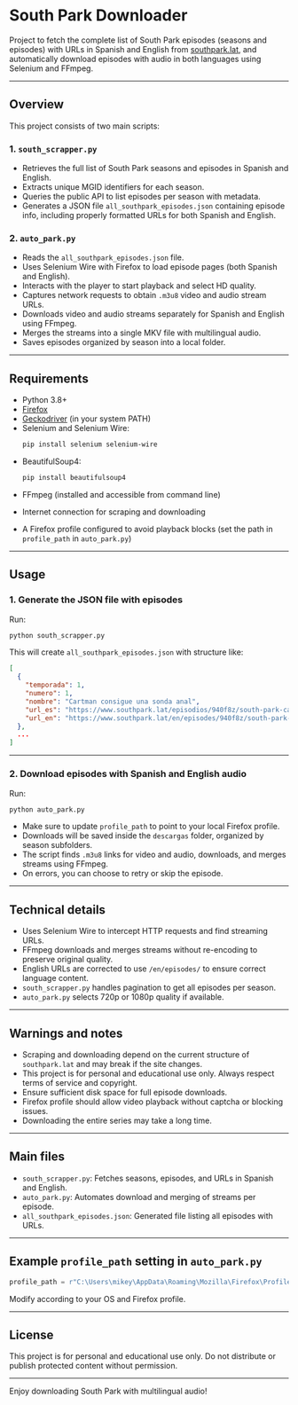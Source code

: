 # South Park Downloader

Project to fetch the complete list of South Park episodes (seasons and episodes) with URLs in Spanish and English from [southpark.lat](https://www.southpark.lat), and automatically download episodes with audio in both languages using Selenium and FFmpeg.

---

## Overview

This project consists of two main scripts:

### 1. `south_scrapper.py`

- Retrieves the full list of South Park seasons and episodes in Spanish and English.
- Extracts unique MGID identifiers for each season.
- Queries the public API to list episodes per season with metadata.
- Generates a JSON file `all_southpark_episodes.json` containing episode info, including properly formatted URLs for both Spanish and English.

### 2. `auto_park.py`

- Reads the `all_southpark_episodes.json` file.
- Uses Selenium Wire with Firefox to load episode pages (both Spanish and English).
- Interacts with the player to start playback and select HD quality.
- Captures network requests to obtain `.m3u8` video and audio stream URLs.
- Downloads video and audio streams separately for Spanish and English using FFmpeg.
- Merges the streams into a single MKV file with multilingual audio.
- Saves episodes organized by season into a local folder.

---

## Requirements

- Python 3.8+
- [Firefox](https://www.mozilla.org/firefox/)
- [Geckodriver](https://github.com/mozilla/geckodriver/releases) (in your system PATH)
- Selenium and Selenium Wire:
  ```bash
  pip install selenium selenium-wire

* BeautifulSoup4:

  ```bash
  pip install beautifulsoup4
  ```
* FFmpeg (installed and accessible from command line)
* Internet connection for scraping and downloading
* A Firefox profile configured to avoid playback blocks (set the path in `profile_path` in `auto_park.py`)

---

## Usage

### 1. Generate the JSON file with episodes

Run:

```bash
python south_scrapper.py
```

This will create `all_southpark_episodes.json` with structure like:

```json
[
  {
    "temporada": 1,
    "numero": 1,
    "nombre": "Cartman consigue una sonda anal",
    "url_es": "https://www.southpark.lat/episodios/940f8z/south-park-cartman-consigue-una-sonda-anal-temporada-1-ep-1",
    "url_en": "https://www.southpark.lat/en/episodes/940f8z/south-park-cartman-consigue-una-sonda-anal-temporada-1-ep-1"
  },
  ...
]
```

---

### 2. Download episodes with Spanish and English audio

Run:

```bash
python auto_park.py
```

* Make sure to update `profile_path` to point to your local Firefox profile.
* Downloads will be saved inside the `descargas` folder, organized by season subfolders.
* The script finds `.m3u8` links for video and audio, downloads, and merges streams using FFmpeg.
* On errors, you can choose to retry or skip the episode.

---

## Technical details

* Uses Selenium Wire to intercept HTTP requests and find streaming URLs.
* FFmpeg downloads and merges streams without re-encoding to preserve original quality.
* English URLs are corrected to use `/en/episodes/` to ensure correct language content.
* `south_scrapper.py` handles pagination to get all episodes per season.
* `auto_park.py` selects 720p or 1080p quality if available.

---

## Warnings and notes

* Scraping and downloading depend on the current structure of `southpark.lat` and may break if the site changes.
* This project is for personal and educational use only. Always respect terms of service and copyright.
* Ensure sufficient disk space for full episode downloads.
* Firefox profile should allow video playback without captcha or blocking issues.
* Downloading the entire series may take a long time.

---

## Main files

* `south_scrapper.py`: Fetches seasons, episodes, and URLs in Spanish and English.
* `auto_park.py`: Automates download and merging of streams per episode.
* `all_southpark_episodes.json`: Generated file listing all episodes with URLs.

---

## Example `profile_path` setting in `auto_park.py`

```python
profile_path = r"C:\Users\mikey\AppData\Roaming\Mozilla\Firefox\Profiles\123456abcd.default-release"
```

Modify according to your OS and Firefox profile.

---

## License

This project is for personal and educational use only. Do not distribute or publish protected content without permission.

---

Enjoy downloading South Park with multilingual audio!

